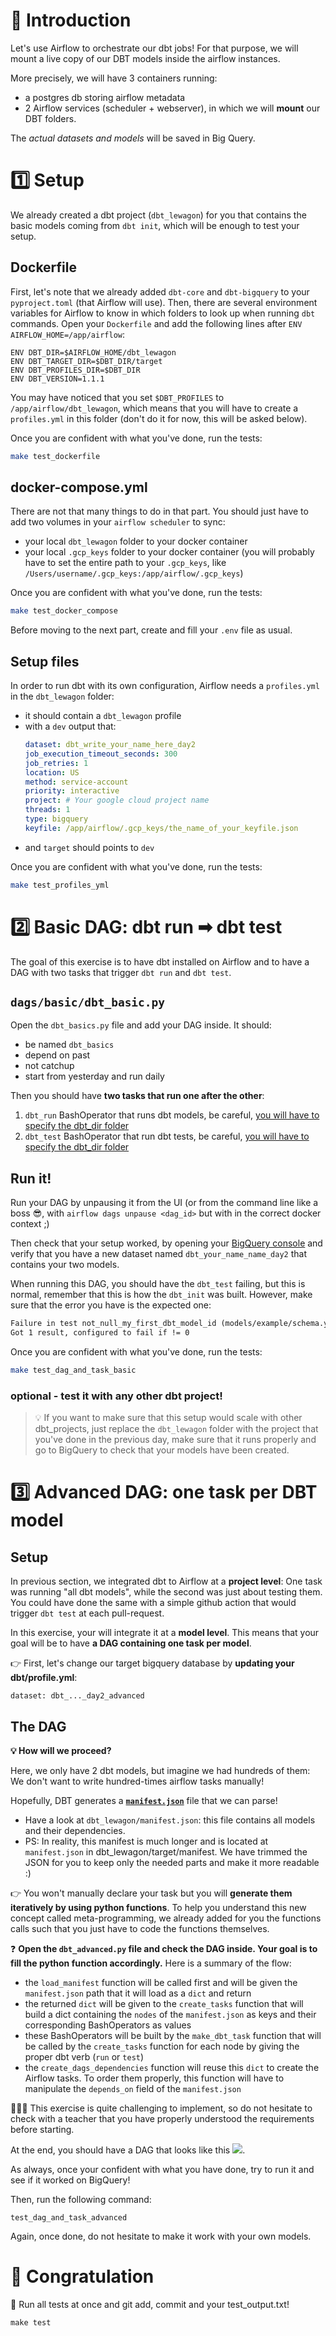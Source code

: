 # 🎯 Introduction

Let's use Airflow to orchestrate our dbt jobs! For that purpose, we will mount a live copy of our DBT models inside the airflow instances.

More precisely, we will have 3 containers running:
- a postgres db storing airflow metadata
- 2 Airflow services (scheduler + webserver), in which we will **mount** our DBT folders.

The *actual datasets and models* will be saved in Big Query.

# 1️⃣ Setup

We already created a dbt project (`dbt_lewagon`) for you that contains the basic models coming from `dbt init`, which will be enough to test your setup.

## Dockerfile
First, let's note that we already added `dbt-core` and `dbt-bigquery` to your `pyproject.toml` (that Airflow will use). Then, there are several environment variables for Airflow to know in which folders to look up when running `dbt` commands. Open your `Dockerfile` and add the following lines after `ENV AIRFLOW_HOME=/app/airflow`:

```
ENV DBT_DIR=$AIRFLOW_HOME/dbt_lewagon
ENV DBT_TARGET_DIR=$DBT_DIR/target
ENV DBT_PROFILES_DIR=$DBT_DIR
ENV DBT_VERSION=1.1.1
```

You may have noticed that you set `$DBT_PROFILES` to `/app/airflow/dbt_lewagon`, which means that you will have to create a `profiles.yml` in this folder (don't do it for now, this will be asked below).

Once you are confident with what you've done, run the tests:

```bash
make test_dockerfile
```

## docker-compose.yml

There are not that many things to do in that part. You should just have to add two volumes in your `airflow scheduler` to sync:
- your local `dbt_lewagon` folder to your docker container
- your local `.gcp_keys` folder to your docker container (you will probably have to set the entire path to your `.gcp_keys`, like `/Users/username/.gcp_keys:/app/airflow/.gcp_keys`)

Once you are confident with what you've done, run the tests:

```bash
make test_docker_compose
```

Before moving to the next part, create and fill your `.env` file as usual.

## Setup files

In order to run dbt with its own configuration, Airflow needs a `profiles.yml` in the `dbt_lewagon` folder:
- it should contain a `dbt_lewagon` profile
- with a `dev` output that:
    ```yml
    dataset: dbt_write_your_name_here_day2
    job_execution_timeout_seconds: 300
    job_retries: 1
    location: US
    method: service-account
    priority: interactive
    project: # Your google cloud project name
    threads: 1
    type: bigquery
    keyfile: /app/airflow/.gcp_keys/the_name_of_your_keyfile.json
    ```
- and `target` should points to `dev`


Once you are confident with what you've done, run the tests:

```bash
make test_profiles_yml
```

# 2️⃣ Basic DAG: dbt run ➡ dbt test

The goal of this exercise is to have dbt installed on Airflow and to have a DAG with two tasks that trigger `dbt run` and `dbt test`.


## `dags/basic/dbt_basic.py`
Open the `dbt_basics.py` file and add your DAG inside. It should:
- be named `dbt_basics`
- depend on past
- not catchup
- start from yesterday and run daily

Then you should have **two tasks that run one after the other**:
1. `dbt_run` BashOperator that runs dbt models, be careful, [you will have to specify the dbt_dir folder](https://docs.getdbt.com/dbt-cli/configure-your-profile#advanced-customizing-a-profile-directory)
2. `dbt_test` BashOperator that run dbt tests, be careful, [you will have to specify the dbt_dir folder](https://docs.getdbt.com/dbt-cli/configure-your-profile#advanced-customizing-a-profile-directory)

## Run it!
Run your DAG by unpausing it from the UI (or from the command line like a boss 😎, with `airflow dags unpause <dag_id>` but with in the correct docker context ;)

Then check that your setup worked, by opening your [BigQuery console](https://console.cloud.google.com/bigquery) and verify that you have a new dataset named `dbt_your_name_name_day2` that contains your two models.

When running this DAG, you should have the `dbt_test` failing, but this is normal, remember that this is how the `dbt_init` was built. However, make sure that the error you have is the expected one:

```markdown
Failure in test not_null_my_first_dbt_model_id (models/example/schema.yml)
Got 1 result, configured to fail if != 0
```

Once you are confident with what you've done, run the tests:

```bash
make test_dag_and_task_basic
```

### optional - test it with any other dbt project!

>💡 If you want to make sure that this setup would scale with other dbt_projects, just replace the `dbt_lewagon` folder with the project that you've done in the previous day, make sure that it runs properly and go to BigQuery to check that your models have been created.

# 3️⃣ Advanced DAG: one task per DBT model

## Setup

In previous section, we integrated dbt to Airflow at a **project level**: One task was running "all dbt models", while the second was just about testing them. You could have done the same with a simple github action that would trigger `dbt test` at each pull-request.

In this exercise, your will integrate it at a **model level**. This means that your goal will be to have **a DAG containing one task per model**.

👉 First, let's change our target bigquery database by **updating your dbt/profile.yml**:
```
dataset: dbt_..._day2_advanced
```

## The DAG

**💡 How will we proceed?**

Here, we only have 2 dbt models, but imagine we had hundreds of them: We don't want to write hundred-times airflow tasks manually!

Hopefully, DBT generates a **[`manifest.json`](https://docs.getdbt.com/reference/artifacts/manifest-json)** file that we can parse!
- Have a look at `dbt_lewagon/manifest.json`: this file contains all models and their dependencies.
- PS: In reality, this manifest is much longer and is located at `manifest.json` in dbt_lewagon/target/manifest. We have trimmed the JSON for you to keep only the needed parts and make it more readable :)

👉 You won't manually declare your task but you will **generate them iteratively by using python functions**. To help you understand this new concept called meta-programming, we already added for you the functions calls such that you just have to code the functions themselves.

❓ **Open the `dbt_advanced.py` file and check the DAG inside. Your goal is to fill the python function accordingly.** Here is a summary of the flow:

- the `load_manifest` function will be called first and will be given the `manifest.json` path that it will load as a `dict` and return
- the returned `dict` will be given to the `create_tasks` function that will build a dict containing the `nodes` of the `manifest.json` as keys and their corresponding BashOperators as values
- these BashOperators will be built by the `make_dbt_task` function that will be called by the `create_tasks` function for each node by giving the proper dbt verb (`run` or `test`)
- the `create_dags_dependencies` function will reuse this `dict` to create the Airflow tasks. To order them properly, this function will have to manipulate the `depends_on` field of the `manifest.json`

🏋🏽‍♂️ This exercise is quite challenging to implement, so do not hesitate to check with a teacher that you have properly understood the requirements before starting.

At the end, you should have a DAG that looks like this
<img src="https://wagon-public-datasets.s3.amazonaws.com/data-engineering/W2D3/dbt_dag.png">.

As always, once your confident with what you have done, try to run it and see if it worked on BigQuery!

Then, run the following command:

```
test_dag_and_task_advanced
```

Again, once done, do not hesitate to make it work with your own models.

# 🏁 Congratulation

🧪 Run all tests at once and git add, commit and your test_output.txt!
```
make test
```
